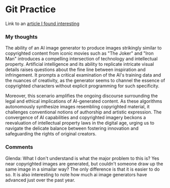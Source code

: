 # Git Practice
Link to an [article I found interesting](https://www.nytimes.com/interactive/2024/01/25/business/ai-image-generators-openai-microsoft-midjourney-copyright.html?smid=nytcore-ios-share&referringSource=articleShare)

### My thoughts
The ability of an AI image generator to produce images strikingly similar to copyrighted content from iconic movies such as "The Joker" and "Iron Man" introduces a compelling intersection of technology and intellectual property. Artificial intelligence and its ability to replicate intricate visual details raises questions about the fine line between inspiration and infringement. It prompts a critical examination of the AI's training data and the nuances of creativity, as the generator seems to channel the essence of copyrighted characters without explicit programming for such specificity.

Moreover, this scenario amplifies the ongoing discourse surrounding the legal and ethical implications of AI-generated content. As these algorithms autonomously synthesize images resembling copyrighted material, it challenges conventional notions of authorship and artistic expression. The convergence of AI capabilities and copyrighted imagery beckons a reevaluation of intellectual property laws in the digital age, urging us to navigate the delicate balance between fostering innovation and safeguarding the rights of original creators.

### Comments

Glenda: What I don't understand is what the major problem to this is? Yes near copyrighted images are generated, but couldn't someone draw up the same image in a simailar way? The only difference is that it is easier to do so. It is also interesting to note how much ai image generators have advanced just over the past year.